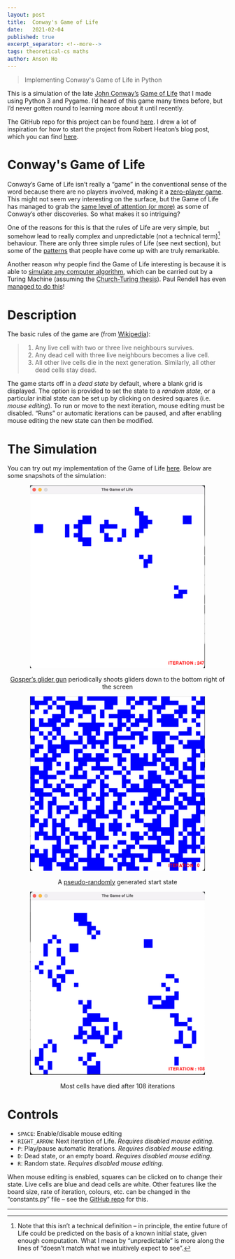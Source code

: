 ```yaml
---
layout: post
title:  Conway's Game of Life
date:   2021-02-04
published: true
excerpt_separator: <!--more-->
tags: theoretical-cs maths
author: Anson Ho
---
```


> Implementing Conway's Game of Life in Python

<!--more-->

This is a simulation of the late [John Conway’s](https://en.wikipedia.org/wiki/John_Horton_Conway) [Game of Life](https://en.wikipedia.org/wiki/Conway%27s_Game_of_Life) that I made using Python 3 and Pygame. I’d heard of this game many times before, but I’d never gotten round to learning more about it until recently.

The GitHub repo for this project can be found [here](https://github.com/spectroscopycafe/conway-game-of-life). I drew a lot of inspiration for how to start the project from Robert Heaton’s blog post, which you can find [here](https://robertheaton.com/2018/07/20/project-2-game-of-life/).

# Conway's Game of Life
Conway’s Game of Life isn’t really a “game” in the conventional sense of the word because there are no players involved, making it a [zero-player game](https://en.wikipedia.org/wiki/Zero-player_game). This might not seem very interesting on the surface, but the Game of Life has managed to grab the [same level of attention (or more)](https://www.youtube.com/watch?v=E8kUJL04ELA) as some of Conway’s other discoveries. So what makes it so intriguing?

One of the reasons for this is that the rules of Life are very simple, but somehow lead to really complex and unpredictable (not a technical term)​[^1] behaviour. There are only three simple rules of Life (see next section), but some of the [patterns](http://pentadecathlon.com/lifeNews/index.php) that people have come up with are truly remarkable.

Another reason why people find the Game of Life interesting is because it is able to [simulate any computer algorithm](https://www.cl.cam.ac.uk/projects/raspberrypi/tutorials/turing-machine/one.html), which can be carried out by a Turing Machine (assuming the [Church-Turing thesis](https://en.wikipedia.org/wiki/Church%E2%80%93Turing_thesis)). Paul Rendell has even [managed to do this](https://www.ics.uci.edu/~welling/teaching/271fall09/Turing-Machine-Life.pdf)!

# Description
The basic rules of the game are (from [Wikipedia](https://en.wikipedia.org/wiki/Conway%27s_Game_of_Life)):

> 1. Any live cell with two or three live neighbours survives.
> 2. Any dead cell with three live neighbours becomes a live cell.
> 3. All other live cells die in the next generation. Similarly, all other dead cells stay dead.

The game starts off in a *dead state* by default, where a blank grid is displayed. The option is provided to set the state to a *random state*, or a particular initial state can be set up by clicking on desired squares (i.e. *mouse editing*). To run or move to the next iteration, mouse editing must be disabled. “Runs” or automatic iterations can be paused, and after enabling mouse editing the new state can then be modified.

# The Simulation
You can try out my implementation of the Game of Life [here](https://github.com/spectroscopycafe/conway-game-of-life). Below are some snapshots of the simulation:

<div style="text-align:center">
    <img src="/images/2021/GoL1_GliderGun.png" alt="glider-gun" width="400"/>
</div>
<center>
    <p>
        <a href="https://en.wikipedia.org/wiki/Gun_(cellular_automaton">Gosper’s glider gun</a> periodically shoots gliders down to the bottom right of the screen
    </p>
</center>


<div style="text-align:center">
    <img src="/images/2021/GoL2_Random.png" alt="start-state" width="400"/>
</div>
<center>
    <p>
        A <a href="https://en.wikipedia.org/wiki/Pseudorandom_number_generator">pseudo-randomly</a> generated start state
    </p>
</center>


<div style="text-align:center">
    <img src="/images/2021/GoL3_Iteration.png" alt="108-iterations" width="400"/>
</div>
<center>
    <p>
        Most cells have died after 108 iterations
    </p>
</center>

# Controls
- `SPACE`: Enable/disable mouse editing
- `RIGHT_ARROW`: Next iteration of Life. *Requires disabled mouse editing.*
- `P`: Play/pause automatic iterations. *Requires disabled mouse editing.*
- `D`: Dead state, or an empty board. *Requires disabled mouse editing.*
- `R`: Random state. *Requires disabled mouse editing.*

When mouse editing is enabled, squares can be clicked on to change their state. Live cells are blue and dead cells are white. Other features like the board size, rate of iteration, colours, etc. can be changed in the “constants.py” file – see the [GitHub repo](https://github.com/ansonwhho/conway-game-of-life) for this.

---

[^1]: Note that this isn’t a technical definition – in principle, the entire future of Life could be predicted on the basis of a known initial state, given enough computation. What I mean by “unpredictable” is more along the lines of “doesn’t match what we intuitively expect to see”.
